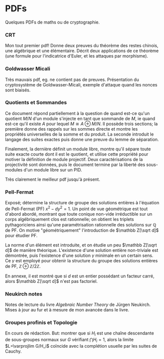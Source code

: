 # PDFs
Quelques PDFs de maths ou de cryptographie.

### CRT
Mon tout premier pdf!
Donne deux preuves du théorème des restes chinois, une algébrique et une élémentaire.
Décrit deux applications de ce théorème (une formule pour l'indicatrice d'Euler, et les attaques par morphisme).

### Goldwasser Micali
Très mauvais pdf, eg. ne contient pas de preuves.
Présentation du cryptosystème de Goldwasser-Micali, exemple d'attaque quand les nonces sont biaisés.

### Quotients et Sommandes

Ce document répond partiellement à la question de quand est-ce qu'un quotient $M/N$ d'un module s'injecte en tant que sommande de $M$, ie quand est-ce qu'il existe $A$ pour lequel $M\cong A\oplus M/N$.
Il possède trois sections; la première donne des rappels sur les sommes directe et montre les propriétés universelles de la somme et du produit.
La seconde introduit le langage des suites exactes puis donne une preuve du lemme de séparation.

Finalement, la dernière définit un module libre, montre qu'il sépare toute suite exacte courte dont il est le quotient, et utilise cette propriété pour motiver la définition de module projectif.
Deux caractérisations de la projectivité sont données, puis le document termine par la liberté des sous-modules d'un module libre sur un PID.

Très clairement le meilleur pdf jusqu'à présent.

### Pell-Fermat

Exposé; détermine la structure de groupe des solutions entières à l'équation de Pell-Fermat (PF) $x^2 - dy^2 = 1$.
Un point de vue géométrique est tout d'abord abordé, montrant que toute conique non-vide irréductible sur un corps algébriquement clos est rationnelle; on obtient les triplets pythagoriciens ainsi qu'une paramétrisation rationnelle des solutions sur $\mathbb Q$ de PF.
On motive "géométriquement" l'introduction de $\mathbb Z[\sqrt d]$ pour étudier PF.

La norme d'un élément est introduite, et on étudie un peu $\mathbb Z[\sqrt d]$ de manière théorique.
L'existence d'une solution entière non-triviale est démontrée, puis l'existence d'une solution $\gamma$ minimale en un certain sens.
Ce $\gamma$ est employé pour obtenir la structure du groupe des solutions entières de PF, $\mathbb Z\oplus \mathbb Z/2\mathbb Z$.

En annexe, il est montré que si $d$ est un entier possédant un facteur carré, alors $\mathbb Z[\sqrt d]$ n'est pas factoriel.

### Neukirch notes

Notes de lecture du livre *Algebraic Number Theory* de Jürgen Neukirch.
Mises à jour au fur et à mesure de mon avancée dans le livre.

### Groupes profinis et Topologie

En cours de rédaction.
But: montrer que si $H_i$ est une chaîne descendante de sous-groupes normaux sur $G$ vérifiant $\bigcap H_i = 1$, alors la limite $L=\varprojlim G/H_i$ coïncide avec la complétion usuelle par les suites de Cauchy.